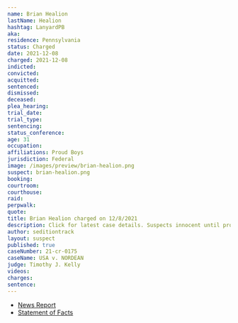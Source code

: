 ```yaml
---
name: Brian Healion
lastName: Healion
hashtag: LanyardPB
aka:
residence: Pennsylvania
status: Charged
date: 2021-12-08
charged: 2021-12-08
indicted:
convicted:
acquitted:
sentenced:
dismissed:
deceased:
plea_hearing:
trial_date:
trial_type:
sentencing:
status_conference:
age: 31
occupation:
affiliations: Proud Boys
jurisdiction: Federal
image: /images/preview/brian-healion.png
suspect: brian-healion.png
booking:
courtroom:
courthouse:
raid:
perpwalk:
quote:
title: Brian Healion charged on 12/8/2021
description: Click for latest case details. Suspects innocent until proven guilty.
author: seditiontrack
layout: suspect
published: true
caseNumber: 21-cr-0175
caseName: USA v. NORDEAN
judge: Timothy J. Kelly
videos:
charges:
sentence:
---
```

- [News Report](https://www.msn.com/en-us/news/us/3-philly-area-proud-boys-charged-in-jan-6-capitol-riot/ar-AARQELh)
- [Statement of Facts](https://www.justice.gov/usao-dc/case-multi-defendant/file/1481111/download)
